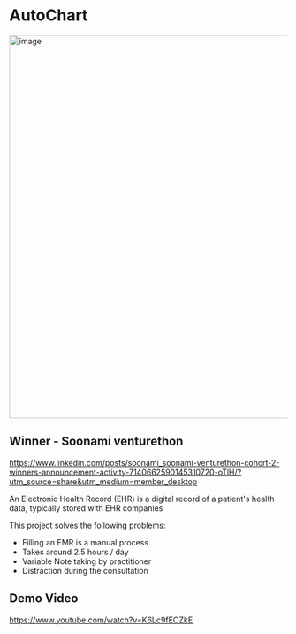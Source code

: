 # AutoChart
<img width="692" alt="image" src="https://github.com/shiv07tiwari/emr_automation/assets/38163725/d073e41c-7d7b-441e-8802-8e481bcaf500">

## Winner - Soonami venturethon
https://www.linkedin.com/posts/soonami_soonami-venturethon-cohort-2-winners-announcement-activity-7140662590145310720-oTlH/?utm_source=share&utm_medium=member_desktop

An Electronic Health Record (EHR) is a digital record of a patient's health data, typically stored with EHR companies


This project solves the following problems:
- Filling an EMR is a manual process
- Takes around 2.5 hours / day
- Variable Note taking by practitioner
- Distraction during the consultation

## Demo Video
https://www.youtube.com/watch?v=K6Lc9fEOZkE
